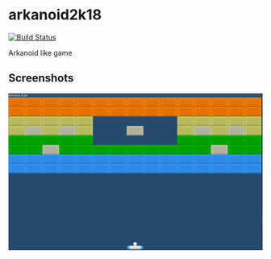 # arkanoid2k18
[![Build Status](https://travis-ci.org/m1nuz/arkanoid2k18.svg?branch=master)](https://travis-ci.org/m1nuz/arkanoid2k18)

Arkanoid like game

## Screenshots
[![](<https://github.com/m1nuz/arkanoid2k18/blob/master/screenshots/screenshot_2018-06-16_1_preview.png>)](https://github.com/m1nuz/arkanoid2k18/blob/master/screenshots/screenshot_2018-06-16_1.png)

